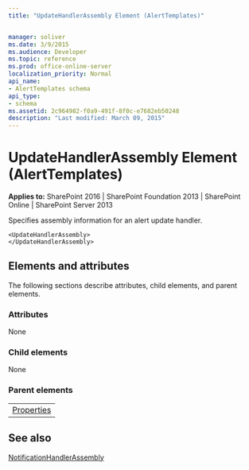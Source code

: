 ```yaml
---
title: "UpdateHandlerAssembly Element (AlertTemplates)"


manager: soliver
ms.date: 3/9/2015
ms.audience: Developer
ms.topic: reference
ms.prod: office-online-server
localization_priority: Normal
api_name:
- AlertTemplates schema
api_type:
- schema
ms.assetid: 2c964982-f0a9-491f-8f0c-e7682eb50248
description: "Last modified: March 09, 2015"
---
```


# UpdateHandlerAssembly Element (AlertTemplates)

 
  
 **Applies to:** SharePoint 2016 | SharePoint Foundation 2013 | SharePoint Online | SharePoint Server 2013
  
Specifies assembly information for an alert update handler.
  
```
<UpdateHandlerAssembly>
</UpdateHandlerAssembly>
```

## Elements and attributes

The following sections describe attributes, child elements, and parent elements.

### Attributes

None
  
### Child elements

None
  
### Parent elements

||
|:-----|
|[Properties](properties-element-alerttemplates.md)|
   
## See also



[NotificationHandlerAssembly](notificationhandlerassembly-element-alert-templates.md)


